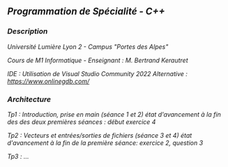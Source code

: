 ## *Programmation de Spécialité - C++*

### *Description*

*Université Lumière Lyon 2 - Campus "Portes des Alpes"*

*Cours de M1 Informatique - Enseignant : M. Bertrand Kerautret* 

*IDE : Utilisation de Visual Studio Community 2022*
*Alternative : https://www.onlinegdb.com/*

### *Architecture*

*Tp1 : Introduction, prise en main (séance 1 et 2)*
*état d'avancement à la fin des des deux premières séances : début exercice 4*

*Tp2 : Vecteurs et entrées/sorties de fichiers (séance 3 et 4)*
*état d'avancement à la fin de la première séance: exercice 2, question 3*

*Tp3 : ...*



